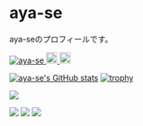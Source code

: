 # aya-se
aya-seのプロフィールです。

<p align="left"> 
  <a href="https://github.com/aya-se/aya-se/">
    <img src="https://komarev.com/ghpvc/?username=aya-se" alt="aya-se" />
  </a>
  <a href="http://twitter.com/Hakuba_snow">
    <img height="20" src="https://img.shields.io/twitter/follow/Hakuba_snow?label=Twitter&logo=twitter&style=flat" />
  </a>
  <a href="https://github.com/aya-se">
    <img height="20" src="https://img.shields.io/github/followers/aya-se?label=follow&logo=github&style=flat" />
  </a>
</p>

[![aya-se's GitHub stats](https://github-readme-stats.vercel.app/api?username=aya-se)](https://github.com/anuraghazra/github-readme-stats)
[![trophy](https://github-profile-trophy.vercel.app/?username=aya-se)](https://github.com/ryo-ma/github-profile-trophy)

![](https://komarev.com/ghpvc/?username=honehaniwa&color=blueviolet)

[![](https://raw.githubusercontent.com/aya-se/aya-se/master/profile-summary-card-output/nord_dark/0-profile-details.svg)](https://github.com/vn7n24fzkq/github-profile-summary-cards)
[![](https://raw.githubusercontent.com/aya-se/aya-se/main/profile-summary-card-output/nord_dark/1-repos-per-language.svg)](https://github.com/vn7n24fzkq/github-profile-summary-cards)
[![](https://raw.githubusercontent.com//aya-se/aya-se/main/profile-summary-card-output/nord_dark/2-most-commit-language.svg)](https://github.com/vn7n24fzkq/github-profile-summary-cards)
